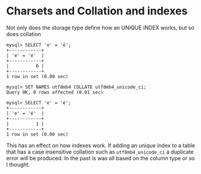 # Charsets and Collation and indexes

Not only does the storage type define how an UNIQUE INDEX works, but so does
collation

```
mysql> SELECT 'e' = 'é';
+------------+
| 'e' = 'é'  |
+------------+
|          0 |
+------------+
1 row in set (0.00 sec)

mysql> SET NAMES utf8mb4 COLLATE utf8mb4_unicode_ci;
Query OK, 0 rows affected (0.01 sec)

mysql> SELECT 'e' = 'é';
+------------+
| 'e' = 'é'  |
+------------+
|          1 |
+------------+
1 row in set (0.00 sec)
```

This has an effect on how indexes work. If adding an unique index to a table
that has a case insensitive collation such as `utf8mb4_unicode_ci` a duplicate
error will be produced. In the past is was all based on the column type or so I
thought. 
